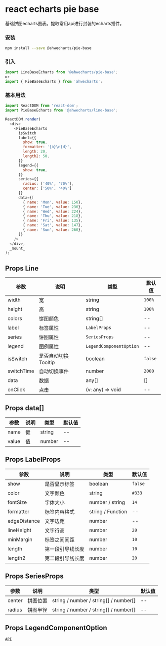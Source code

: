 react echarts pie base
===
基础饼图echarts图表。提取常用api进行封装的echarts插件。

### 安装

```bash
npm install --save @ahwecharts/pie-base
```

### 引入

```jsx
import LineBaseEcharts from '@ahwecharts/pie-base';
or
import { PieBaseEcharts } from 'ahwecharts';
```

### 基本用法

<!--DemoStart,bgWhite,codePen,codeSandbox--> 
```js
import ReactDOM from 'react-dom';
import PieBaseEcharts from '@ahwecharts/line-base';

ReactDOM.render(
  <div>
    <PieBaseEcharts
      isSwitch
      label={{
        show: true,
        formatter: '{b}\n{d}',
        length: 20,
        length2: 50,
      }}
      legend={{
        show: true,
      }}
      series={{
        radius: ['40%', '70%'],
        center: ['50%', '40%']
      }}
      data={[
        { name: 'Mon', value: 150},
        { name: 'Tue', value: 230},
        { name: 'Wed', value: 224},
        { name: 'Thu', value: 218},
        { name: 'Fri', value: 135},
        { name: 'Sat', value: 147},
        { name: 'Sun', value: 260},
      ]}
    />
  </div>,
  _mount_
);
```
<!--End-->

## Props Line

| 参数 | 说明 | 类型 | 默认值 |
| -------- | -------- | -------- | -------- |
| width | 宽 | string | `100%` |
| height | 高 | string | `100%` |
| colors | 饼图颜色 | string[] | -- |
| label | 标签属性 | `LabelProps` | -- |
| series | 饼图属性 | `SeriesProps` | -- |
| legend | 图例属性 | `LegendComponentOption` | -- |
| isSwitch | 是否自动切换 Tooltip | boolean | `false` |
| switchTime | 自动切换事件 | number | `2000` |
| data | 数据 | any[] | [] |
| onClick | 点击 | (v: any) => void | -- |


## Props data[]

| 参数 | 说明 | 类型 | 默认值 |
| -------- | -------- | -------- | -------- |
| name | 健 | string | -- |
| value | 值 | number | -- |


## Props LabelProps

| 参数 | 说明 | 类型 | 默认值 |
| -------- | -------- | -------- | -------- |
| show | 是否显示标签 | boolean | `false` |
| color | 文字颜色 | string | `#333` |
| fontSize | 字体大小 | number / string | `14` |
| formatter | 标签内容格式 | string / Function | -- |
| edgeDistance | 文字边距 | number | -- |
| lineHeight | 文字行高 | number | `20` |
| minMargin | 标签之间间距 | number | `10` |
| length | 第一段引导线长度 | number | `10` |
| length2 | 第二段引导线长度 | number | `20` |


## Props SeriesProps

| 参数 | 说明 | 类型 | 默认值 |
| -------- | -------- | -------- | -------- |
| center | 拼图位置 | string / number / string[] / number[] | -- |
| radius | 饼图半径 | string / number / string[] / number[] | -- |

## Props LegendComponentOption

[`API`](https://echarts.apache.org/zh/option.html#legend)